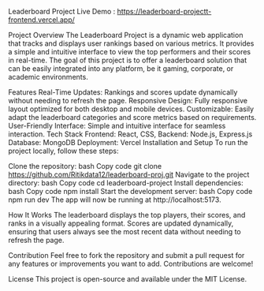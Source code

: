 Leaderboard Project
Live Demo : https://leaderboard-projectt-frontend.vercel.app/

Project Overview
The Leaderboard Project is a dynamic web application that tracks and displays user rankings based on various metrics. It provides a simple and intuitive interface to view the top performers and their scores in real-time. The goal of this project is to offer a leaderboard solution that can be easily integrated into any platform, be it gaming, corporate, or academic environments.

Features
Real-Time Updates: Rankings and scores update dynamically without needing to refresh the page.
Responsive Design: Fully responsive layout optimized for both desktop and mobile devices.
Customizable: Easily adapt the leaderboard categories and score metrics based on requirements.
User-Friendly Interface: Simple and intuitive interface for seamless interaction.
Tech Stack
Frontend: React, CSS, 
Backend: Node.js, Express.js 
Database: MongoDB 
Deployment: Vercel
Installation and Setup
To run the project locally, follow these steps:

Clone the repository:
bash
Copy code
git clone https://github.com/Ritikdata12/leaderboard-proj.git
Navigate to the project directory:
bash
Copy code
cd leaderboard-project
Install dependencies:
bash
Copy code
npm install
Start the development server:
bash
Copy code
npm run dev
The app will now be running at http://localhost:5173.

How It Works
The leaderboard displays the top players, their scores, and ranks in a visually appealing format. Scores are updated dynamically, ensuring that users always see the most recent data without needing to refresh the page.

Contribution
Feel free to fork the repository and submit a pull request for any features or improvements you want to add. Contributions are welcome!

License
This project is open-source and available under the MIT License.

